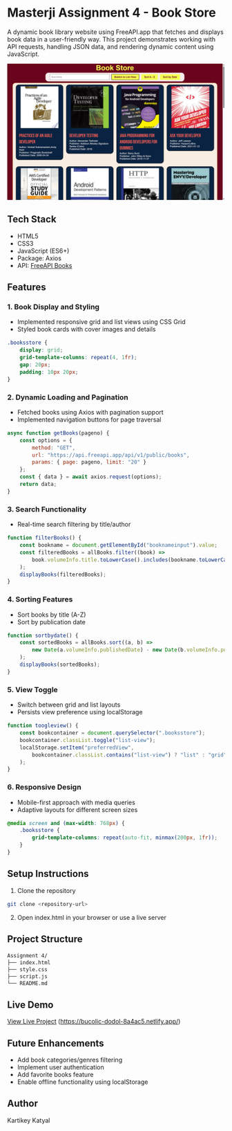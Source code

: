 # Masterji Assignment 4 - Book Store

A dynamic book library website using FreeAPI.app that fetches and displays book data in a user-friendly way. This project demonstrates working with API requests, handling JSON data, and rendering dynamic content using JavaScript.

![Book Store Preview](image.png)

## Tech Stack

- HTML5
- CSS3
- JavaScript (ES6+)
- Package: Axios
- API: [FreeAPI Books](https://api.freeapi.app/api/v1/public/books)

## Features

### 1. Book Display and Styling
- Implemented responsive grid and list views using CSS Grid
- Styled book cards with cover images and details
```css
.booksstore {
    display: grid;
    grid-template-columns: repeat(4, 1fr);
    gap: 20px;
    padding: 10px 20px;
}
```

### 2. Dynamic Loading and Pagination
- Fetched books using Axios with pagination support
- Implemented navigation buttons for page traversal
```javascript
async function getBooks(pageno) {
    const options = {
        method: "GET",
        url: "https://api.freeapi.app/api/v1/public/books",
        params: { page: pageno, limit: "20" }
    };
    const { data } = await axios.request(options);
    return data;
}
```

### 3. Search Functionality
- Real-time search filtering by title/author
```javascript
function filterBooks() {
    const bookname = document.getElementById("booknameinput").value;
    const filteredBooks = allBooks.filter((book) =>
        book.volumeInfo.title.toLowerCase().includes(bookname.toLowerCase())
    );
    displayBooks(filteredBooks);
}
```

### 4. Sorting Features
- Sort books by title (A-Z)
- Sort by publication date
```javascript
function sortbydate() {
    const sortedBooks = allBooks.sort((a, b) =>
        new Date(a.volumeInfo.publishedDate) - new Date(b.volumeInfo.publishedDate)
    );
    displayBooks(sortedBooks);
}
```

### 5. View Toggle
- Switch between grid and list layouts
- Persists view preference using localStorage
```javascript
function toogleview() {
    const bookcontainer = document.querySelector(".booksstore");
    bookcontainer.classList.toggle("list-view");
    localStorage.setItem("preferredView", 
        bookcontainer.classList.contains("list-view") ? "list" : "grid"
    );
}
```

### 6. Responsive Design
- Mobile-first approach with media queries
- Adaptive layouts for different screen sizes
```css
@media screen and (max-width: 768px) {
    .booksstore {
        grid-template-columns: repeat(auto-fit, minmax(200px, 1fr));
    }
}
```

## Setup Instructions

1. Clone the repository
```bash
git clone <repository-url>
```

2. Open index.html in your browser or use a live server

## Project Structure

```
Assignment 4/
├── index.html
├── style.css
├── script.js
└── README.md
```

## Live Demo
[View Live Project](#) (https://bucolic-dodol-8a4ac5.netlify.app/)

## Future Enhancements
- Add book categories/genres filtering
- Implement user authentication
- Add favorite books feature
- Enable offline functionality using localStorage

## Author
Kartikey Katyal